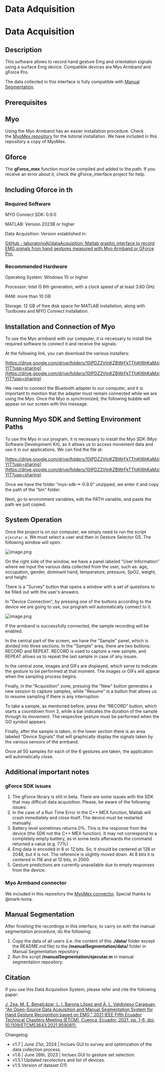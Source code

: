 # Data Adquisition

# Data Acquisition

## **Description**

This software allows to record hand gesture Emg and orientation signals using a surface Emg device. Compatible devices are Myo Armband and gForce Pro.

The data collected in this interface is fully compatible with [Manual Segmentation](https://github.com/laboratorioAI/manualSegmentation).

## **Prerequisites**

## **Myo**

Using the Myo Armband has an easier installation procedure. Check the [MyoMex repository](https://github.com/mark-toma/MyoMex) for the tutorial installation. We have included in this repository a copy of MyoMex.

## **Gforce**

The **gForce_mex** function must be compiled and added to the path. If you receive an error about it, check the gForce_interface project for help.

## Including Gforce in th

### Required Software

MYO Connect SDK: 0.9.0

MATLAB: Version 2023B or higher

Data Acquisition: Version established in:

[GitHub - laboratorioAI/dataAcquisition: Matlab graphic interface to record EMG signals from hand gestures measured with Myo Armband or GForce Pro.](https://github.com/laboratorioAI/dataAcquisition)

### Recommended Hardware

Operating System: Windows 10 or higher

Processor: Intel i5 6th generation, with a clock speed of at least 3.60 GHz

RAM: more than 10 GB

Storage: 12 GB of free disk space for MATLAB installation, along with Toolboxes and MYO Connect installation.

## **Installation and Connection of Myo**

To use the Myo armband with our computer, it is necessary to install the required software to connect it and receive the signals.

At the following link, you can download the various installers:

[https://drive.google.com/drive/folders/10lPDZ2VtnKZBWrFkTThiKI6hKaMzjYIT?usp=sharing](https://drive.google.com/drive/folders/10lPDZ2VtnKZBWrFkTThiKI6hKaMzjYIT?usp=sharing)

We need to connect the Bluetooth adapter to our computer, and it is important to mention that the adapter must remain connected while we are using the Myo. Once the Myo is synchronized, the following bubble will appear on our screen with this message.

## **Running Myo SDK and Setting Environment Paths**

To use the Myo in our program, it is necessary to install the Myo SDK (Myo Software Development Kit), as it allows us to access movement data and use it in our applications. We can find the file at:

[https://drive.google.com/drive/folders/10lPDZ2VtnKZBWrFkTThiKI6hKaMzjYIT?usp=sharing](https://drive.google.com/drive/folders/10lPDZ2VtnKZBWrFkTThiKI6hKaMzjYIT?usp=sharing)

Once we have the folder “myo-sdk-*-0.9.0” unzipped, we enter it and copy the path of the "bin" folder.

Next, go to environment variables, edit the PATH variable, and paste the path we just copied.

## **System Operation**

Once the project is on our computer, we simply need to run the script `ejecutar.m`. We must select a user and then in Gesture Selector G5. The following window will open.

![image.png](image.png)

On the right side of the window, we have a panel labeled "User Information" where we input the various data collected from the user, such as: age, occupation, gender, dominant hand, temperature, pressure, SpO2, weight, and height.

There is a "Survey" button that opens a window with a set of questions to be filled out with the user’s answers.

In "Device Connection", by pressing one of the buttons according to the device we are going to use, our program will automatically connect to it.

![image.png](image%201.png)

If the armband is successfully connected, the sample recording will be enabled.

In the central part of the screen, we have the "Sample" panel, which is divided into three sections. In the "Sample" area, there are two buttons: RECORD and REPEAT. RECORD is used to capture a new sample, and REPEAT allows us to repeat the last sample in case of any issues.

In the central zone, images and GIFs are displayed, which serve to indicate the gesture to be performed at that moment. The images or GIFs will appear when the sampling process begins.

Finally, in the "Acquisition" zone, pressing the "New" button generates a new session to capture samples, while "Resume" is a button that allows us to resume sampling if there is any interruption.


To take a sample, as mentioned before, press the “RECORD” button, which starts a countdown from 3, while a bar indicates the duration of the sample through its movement. The respective gesture must be performed when the GO symbol appears.

Finally, after the sample is taken, in the lower section there is an area labeled "Device Signals" that will graphically display the signals taken by the various sensors of the armband.

Once all 50 samples for each of the 6 gestures are taken, the application will automatically close.

## **Additional important notes**

### **gForce SDK issues**

1. The gForce library is still in beta. There are some issues with the SDK that may difficult data acquisition. Please, be aware of the following issues:
2. In the case of a Run Time Error in the C++ MEX function, Matlab will crash inmediately and close itself. The device must be restarted manually.
3. Battery level sometimes returns 0%. This is the response from the device (the SDK not the C++ MEX function). It may not correspond to a completely empty battery, as in some tests afterwards the command returned a value (e.g. 77%).
4. Emg data is encoded in 8 or 12 bits. So, it should be centered at 128 or 2048, but it is not. The reference is slightly moved down. At 8 bits it is centered in 118 and at 12 bits, in 2000.
5. Gesture predictions are currently unavailable due to empty responses from the device.

### **Myo Armband connector**

We included in this repository the [MyoMex connector](https://github.com/mark-toma/MyoMex). Special thanks to @mark-toma.

## **Manual Segmentation**

After finishing the recordings in this interface, to carry on with the manual segmentation procedure, do the following:

1. Copy the data of all users (i.e. the content of this **./data/** folder except the README.md file) to the **/manualSegmentation/data/** folder in Manual Segmentation repository.
2. Run the script **/manualSegmentation/ejecutar.m** in manual segmentation repository.

## **Citation**

If you use this Data Acquisition System, please refer and cite the following paper:

[J. Zea, M. E. Benalcázar, L. I. Barona Lôpez and Á. L. Valdivieso Caraguay, "An Open-Source Data Acquisition and Manual Segmentation System for Hand Gesture Recognition based on EMG," 2021 IEEE Fifth Ecuador Technical Chapters Meeting (ETCM), Cuenca, Ecuador, 2021, pp. 1-6, doi: 10.1109/ETCM53643.2021.9590811.](https://github.com/laboratorioAI/dataAcquisition)

Changelog:

- v1.7 | June 21st, 2024 | Inclues GUI to survey and optimization of the data collection process.
- v1.6 | June 26th, 2023 | Inclues GUI to gesture set selection.
- v1.5.1 Updated recolectors and list of devices.
- v1.5 Version of dataset G11.
